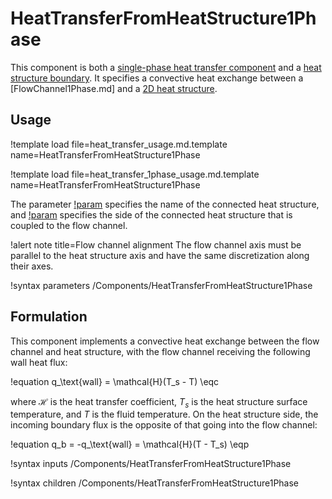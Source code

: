 # HeatTransferFromHeatStructure1Phase

This component is both a
[single-phase heat transfer component](thermal_hydraulics/component_groups/heat_transfer_1phase.md)
and a [heat structure boundary](thermal_hydraulics/component_groups/heat_structure_boundary.md).
It specifies a convective heat exchange between a
[FlowChannel1Phase.md] and a [2D heat structure](thermal_hydraulics/component_groups/heat_structure_2d.md).

## Usage

!template load file=heat_transfer_usage.md.template name=HeatTransferFromHeatStructure1Phase

!template load file=heat_transfer_1phase_usage.md.template name=HeatTransferFromHeatStructure1Phase

The parameter [!param](/Components/HeatTransferFromHeatStructure1Phase/hs) specifies
the name of the connected heat structure, and
[!param](/Components/HeatTransferFromHeatStructure1Phase/hs_side) specifies the
side of the connected heat structure that is coupled to the flow channel.

!alert note title=Flow channel alignment
The flow channel axis must be parallel to the heat structure axis and have
the same discretization along their axes.

!syntax parameters /Components/HeatTransferFromHeatStructure1Phase

## Formulation

This component implements a convective heat exchange between the flow channel
and heat structure, with the flow channel receiving the following wall heat
flux:

!equation
q_\text{wall} = \mathcal{H}(T_s - T) \eqc

where $\mathcal{H}$ is the heat transfer coefficient, $T_s$ is the heat
structure surface temperature, and $T$ is the fluid temperature. On the heat
structure side, the incoming boundary flux is the opposite of that going into
the flow channel:

!equation
q_b = -q_\text{wall} = \mathcal{H}(T - T_s) \eqp

!syntax inputs /Components/HeatTransferFromHeatStructure1Phase

!syntax children /Components/HeatTransferFromHeatStructure1Phase
